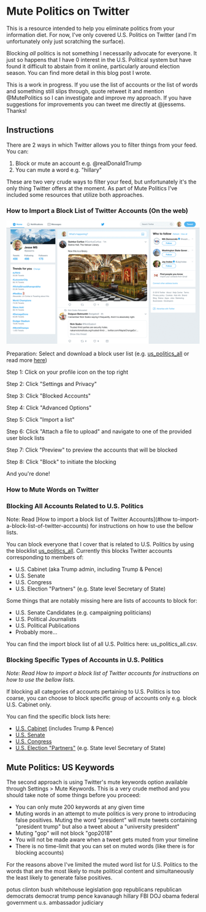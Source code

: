 # Mute Politics on Twitter

This is a resource intended to help you eliminate politics from your  information diet. For now, I've only covered U.S. Politics on Twitter (and I'm unfortunately only just scratching the surface).

Blocking *all* politics is not something I necessarily advocate for everyone. It just so happens that I have 0 interest in the U.S. Political system but have found it difficult to abstain from it online, particularly around election season. You can find more detail in this blog post I wrote.

This is a work in progress. If you use the list of accounts or the list of words and something still slips through, quote retweet it and mention @MutePolitics so I can investigate and improve my approach. If you have suggestions for improvements you can tweet me directly at @jessems. Thanks!

## Instructions

There are 2 ways in which Twitter allows you to filter things from your feed. You can:

1. Block or mute an account e.g. @realDonaldTrump
2. You can mute a word e.g. "hillary"

These are two very crude ways to filter your feed, but unfortunately it's the only thing Twitter offers at the moment. As part of Mute Politics I've included some resources that utilize both approaches.

### How to Import a Block List of Twitter Accounts (On the web)

![Explanainer Video](screencast.gif)

Preparation: Select and download a block user list (e.g. [us_politics_all](us_politics_all.csv) or read more [here](blocking-all-accounts-related-to-u-s-politics))

Step 1: Click on your profile icon on the top right

Step 2: Click "Settings and Privacy"

Step 3: Click "Blocked Accounts"

Step 4: Click "Advanced Options"

Step 5: Click "Import a list"

Step 6: Click "Attach a file to upload" and navigate to one of the provided user block lists

Step 7: Click "Preview" to preview the accounts that will be blocked

Step 8: Click "Block" to initiate the blocking

And you're done!

### How to Mute Words on Twitter


### Blocking All Accounts Related to U.S. Politics

Note: Read [How to import a block list of Twitter Accounts](#how to-import-a-block-list-of-twitter-accounts) for instructions on how to use the bellow lists.

You can block everyone that I cover that is related to U.S. Politics by using the blocklist [us_politics_all](us_politics_all.csv). Currently this blocks Twitter accounts corresponding to members of:
- U.S. Cabinet (aka Trump admin, including Trump & Pence)
- U.S. Senate
- U.S. Congress
- U.S. Election "Partners" (e.g. State level Secretary of State)

Some things that are notably missing here are lists of accounts to block for:
- U.S. Senate Candidates (e.g. campaigning politicians)
- U.S. Political Journalists
- U.S. Political Publications
- Probably more...

You can find the import block list of all U.S. Politics here: us_politics_all.csv.

### Blocking Specific Types of Accounts in U.S. Politics

*Note: Read How to import a block list of Twitter accounts for instructions on how to use the bellow lists.*

If blocking all categories of accounts pertaining to U.S. Politics is too coarse, you can choose to block specific group of accounts only e.g. block U.S. Cabinet only.

You can find the specific block lists here:
- [U.S. Cabinet](us_cabinet.csv) (includes Trump & Pence)
- [U.S. Senate](us_senate.csv)
- [U.S. Congress](us_congress.csv)
- [U.S. Election "Partners"](us_election_partners.csv) (e.g. State level Secretary of State)

## Mute Politics: US Keywords

The second approach is using Twitter's mute keywords option available through Settings > Mute Keywords. This is a very crude method and you should take note of some things before you proceed:

- You can only mute 200 keywords at any given time
- Muting words in an attempt to mute politics is very prone to introducing false positives. Muting the word "president" will mute tweets containing "president trump" but also a tweet about a "university president"
- Muting "gop" will not block "gop2018"
- You will not be made aware when a tweet gets muted from your timeline
- There is no time-limit that you can set on muted words (like there is for blocking accounts)

For the reasons above I've limited the muted word list for U.S. Politics to the words that are the most likely to mute political content and simultaneously the least likely to generate false positives.

potus
clinton
bush
whitehouse
legislation
gop
republicans
republican
democrats
democrat
trump
pence
kavanaugh
hillary
FBI
DOJ
obama
federal government
u.s. ambassador
judiciary
